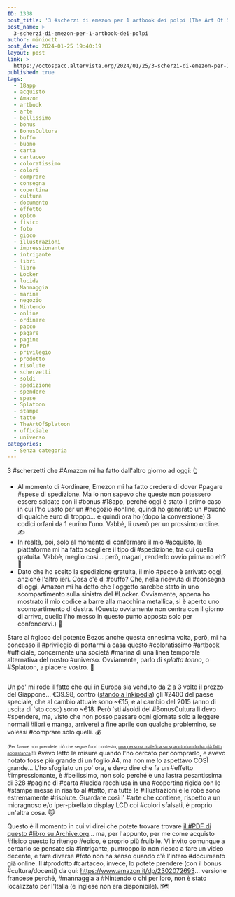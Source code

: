 ```yaml
---
ID: 1338
post_title: '3 #scherzi di emezon per 1 artbook dei polpi (The Art Of Splatoon)'
post_name: >
  3-scherzi-di-emezon-per-1-artbook-dei-polpi
author: minioctt
post_date: 2024-01-25 19:40:19
layout: post
link: >
  https://octospacc.altervista.org/2024/01/25/3-scherzi-di-emezon-per-1-artbook-dei-polpi/
published: true
tags:
  - 18app
  - acquisto
  - Amazon
  - artbook
  - arte
  - bellissimo
  - bonus
  - BonusCultura
  - buffo
  - buono
  - carta
  - cartaceo
  - coloratissimo
  - colori
  - comprare
  - consegna
  - copertina
  - cultura
  - documento
  - effetto
  - epico
  - fisico
  - foto
  - gioco
  - illustrazioni
  - impressionante
  - intrigante
  - libri
  - libro
  - Locker
  - lucida
  - Mannaggia
  - marina
  - negozio
  - Nintendo
  - online
  - ordinare
  - pacco
  - pagare
  - pagine
  - PDF
  - privilegio
  - prodotto
  - risolute
  - scherzetti
  - soldi
  - spedizione
  - spendere
  - spese
  - Splatoon
  - stampe
  - tatto
  - TheArtOfSplatoon
  - ufficiale
  - universo
categories:
  - Senza categoria
---
```

<!-- wp:paragraph -->
<p>3 #scherzetti che #Amazon mi ha fatto dall'altro giorno ad oggi: 👆️</p>
<!-- /wp:paragraph -->

<!-- wp:list -->
<ul><!-- wp:list-item -->
<li>Al momento di #ordinare, Emezon mi ha fatto credere di dover #pagare #spese di spedizione. Ma io non sapevo che queste non potessero essere saldate con il #bonus #18app, perché oggi è stato il primo caso in cui l'ho usato per un #negozio #online, quindi ho generato un #buono di qualche euro di troppo... e quindi ora ho (dopo la conversione) 3 codici orfani da 1 eurino l'uno. Vabbè, li userò per un prossimo ordine. ✍️</li>
<!-- /wp:list-item -->

<!-- wp:list-item -->
<li>In realtà, poi, solo al momento di confermare il mio #acquisto, la piattaforma mi ha fatto scegliere il tipo di #spedizione, tra cui quella gratuita. Vabbè, meglio così... però, magari, renderlo ovvio prima no eh? 🥴️</li>
<!-- /wp:list-item -->

<!-- wp:list-item -->
<li>Dato che ho scelto la spedizione gratuita, il mio #pacco è arrivato oggi, anziché l'altro ieri. Cosa c'è di #buffo? Che, nella ricevuta di #consegna di oggi, Amazon mi ha detto che l'oggetto sarebbe stato in uno scompartimento sulla sinistra del #Locker. Ovviamente, appena ho mostrato il mio codice a barre alla macchina metallica, si è aperto uno scompartimento di destra. (Questo ovviamente non centra con il giorno di arrivo, quello l'ho messo in questo punto apposta solo per confondervi.) 🧨️</li>
<!-- /wp:list-item --></ul>
<!-- /wp:list -->

<!-- wp:paragraph -->
<p>Stare al #gioco del potente Bezos anche questa ennesima volta, però, mi ha concesso il #privilegio di portarmi a casa questo #coloratissimo #artbook #ufficiale, concernente una società #marina di una linea temporale alternativa del nostro #universo. Ovviamente, parlo di <em>splatta tonno</em>, o #Splatoon, a piacere vostro. 🦑️</p>
<!-- /wp:paragraph -->

<!-- wp:paragraph -->
<p></p>
<!-- /wp:paragraph -->

<!-- wp:image {"id":1342,"sizeSlug":"large","linkDestination":"none"} -->
<figure class="wp-block-image size-large"><img src="https://octospacc.altervista.org/wp-content/uploads/2024/01/img_2024-01-25-18-32-53-9479102380879881799815-960x1280.jpg" alt="" class="wp-image-1342"/></figure>
<!-- /wp:image -->

<!-- wp:paragraph -->
<p></p>
<!-- /wp:paragraph -->

<!-- wp:paragraph -->
<p>Un po' mi rode il fatto che qui in Europa sia venduto da 2 a 3 volte il prezzo del Giappone... €39.98, contro (<a href="https://splatoonwiki.org/wiki/The_Art_of_Splatoon">stando a Inkipedia</a>) gli ¥2400 del paese speciale, che al cambio attuale sono ~€15, e al cambio del 2015 (anno di uscita di 'sto coso) sono ~€18. Però 'sti #soldi del #BonusCultura li devo #spendere, ma, visto che non posso passare ogni giornata solo a leggere normali #libri e manga, arriverei a fine aprile con qualche problemino, se volessi #comprare solo quelli. 💰️</p>
<!-- /wp:paragraph -->

<!-- wp:paragraph -->
<p><sub><sup>(Per favore non prendete ciò che segue fuori contesto, <a href="https://matrix.to/#/!vwmDGYVJvlMFABfAUc:matrix.org/$jlxxdOPP_Q9tpXilWAIeA5Rle6CG-j49n2VwqWBmEF8">una persona malefica su spacctorium lo ha già fatto abbastanza</a>!!!)</sup></sub> Avevo letto le misure quando l'ho cercato per comprarlo, e avevo notato fosse più grande di un foglio A4, ma non me lo aspettavo COSÌ grande... L'ho sfogliato un po' ora, e devo dire che fa un #effetto #impressionante, è #bellissimo, non solo perché è una lastra pesantissima di 328 #pagine di #carta #lucida racchiusa in una #copertina rigida con le #stampe messe in risalto al #tatto, ma tutte le #illustrazioni e le robe sono estremamente #risolute. Guardare così l' #arte che contiene, rispetto a un micragnoso e/o iper-pixellato display LCD coi #colori sfalsati, è proprio un'altra cosa. 😻️</p>
<!-- /wp:paragraph -->

<!-- wp:paragraph -->
<p>Questo è il momento in cui vi direi che potete trovare trovare <a href="https://archive.org/details/theartofsplatoon_201911">il #PDF di questo #libro su Archive.org</a>... ma, per l'appunto, per me come acquisto #fisico questo lo ritengo #epico, è proprio più fruibile. Vi invito comunque a cercarlo se pensate sia #intrigante, purtroppo io non riesco a fare un video decente, e fare diverse #foto non ha senso quando c'è l'intero #documento già online. Il #prodotto #cartaceo, invece, lo potete prendere (con il bonus #cultura/docenti) da qui: <a href="https://www.amazon.it/dp/2302072693">https://www.amazon.it/dp/2302072693</a>... versione francese perché, #mannaggia a #Nintendo o chi per loro, non è stato localizzato per l'Italia (e inglese non era disponibile). 🗺️</p>
<!-- /wp:paragraph -->